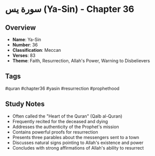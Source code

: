 # سورة يس (Ya-Sin) - Chapter 36

## Overview
- **Name**: Ya-Sin
- **Number**: 36
- **Classification**: Meccan
- **Verses**: 83
- **Theme**: Faith, Resurrection, Allah's Power, Warning to Disbelievers

## Tags
#quran #chapter36 #yasin #resurrection #prophethood

## Study Notes
- Often called the "Heart of the Quran" (Qalb al-Quran)
- Frequently recited for the deceased and dying
- Addresses the authenticity of the Prophet's mission
- Contains powerful proofs for resurrection
- Presents three parables about the messengers sent to a town
- Discusses natural signs pointing to Allah's existence and power
- Concludes with strong affirmations of Allah's ability to resurrect